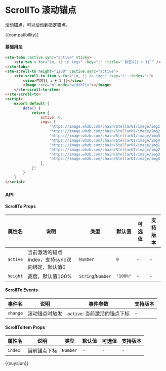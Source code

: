 # ScrollTo 滚动锚点

滚动锚点，可以滚动到指定锚点。

{{compatibility}}

#### 基础用法

```html
<ste-tabs :active.sync="active" sticky>
	<ste-tab v-for="(m, i) in imgs" :key="i" :title="`标签${i + 1}`" />
</ste-tabs>
<ste-scroll-to height="1200" :active.sync="active">
	<ste-scroll-to-item v-for="(m, i) in imgs" :key="i" :index="i">
		<view>内容{{ i + 1 }}</view>
		<image :src="m" mode="widthFix"></image>
	</ste-scroll-to-item>
</ste-scroll-to>
<script>
	export default {
		data() {
			return {
				active: 0,
				imgs: [
					'https://image.whzb.com/chain/StellarUI/image/img1.jpg',
					'https://image.whzb.com/chain/StellarUI/image/img2.jfif',
					'https://image.whzb.com/chain/StellarUI/image/img3.jpg',
					'https://image.whzb.com/chain/StellarUI/image/img4.jpg',
					'https://image.whzb.com/chain/StellarUI/image/img1.jpg',
					'https://image.whzb.com/chain/StellarUI/image/img2.jfif',
					'https://image.whzb.com/chain/StellarUI/image/img3.jpg',
					'https://image.whzb.com/chain/StellarUI/image/img4.jpg',
				],
			};
		}
	}
</script>
```



### API

#### ScrollTo Props

|属性名				|说明																				|类型								|默认值		|可选值	| 支持版本	|
| ---					|---																				| ---								| ---			| ---		| ---			|
| `active`		| 当前激活的锚点index，支持sync双向绑定，默认值0	| `Number`					| `0`				| -			| -				|
| `height`			| 高度，默认值100%																| `String`/`Number`	| `"100%"`			| -			| -				|

#### ScrollTo Events
|事件名		|说明						|事件参数										|支持版本	|
|---			|---						|---												|---			|
| `change`| 滚动锚点时触发	| `active`: 当前激活的锚点下标	| -				|

#### ScrollToItem Props

|属性名				|说明																				|类型								|默认值		|可选值	| 支持版本	|
| ---					|---																				| ---								| ---			| ---		| ---			|
| `index`		| 当前锚点下标	| `Number`					| -				| -			| -				|

{{xuyajun}}
